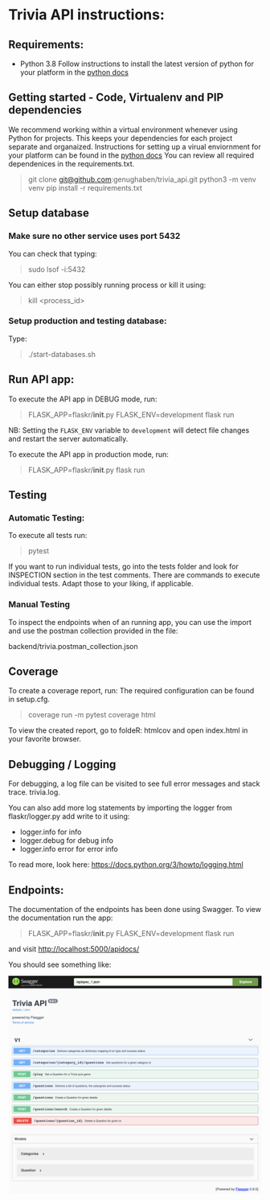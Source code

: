 # Trivia API instructions:

## Requirements:
* Python 3.8 Follow instructions to install the latest version of python for your platform in the [python docs](https://docs.python.org/3/using/unix.html#getting-and-installing-the-latest-version-of-python)

## Getting started - Code, Virtualenv and PIP dependencies

We recommend working within a virtual environment whenever using Python for projects. This keeps your dependencies for each project separate and organaized. Instructions for setting up a virual enviornment for your platform can be found in the [python docs](https://packaging.python.org/guides/installing-using-pip-and-virtual-environments/)
You can review all required dependenices in the requirements.txt.

> git clone git@github.com:genughaben/trivia_api.git
> python3 -m venv venv
> pip install -r requirements.txt

## Setup database

### Make sure no other service uses port 5432

You can check that typing:

> sudo lsof -i:5432

You can either stop possibly running process or kill it using:

> kill <process_id>


### Setup production and testing database:

Type:

> ./start-databases.sh

## Run API app:

To execute the API app in DEBUG mode, run:

> FLASK_APP=flaskr/__init__.py FLASK_ENV=development flask run

NB: Setting the `FLASK_ENV` variable to `development` will detect file changes and restart the server automatically.

To execute the API app in production mode, run:

> FLASK_APP=flaskr/__init__.py flask run

## Testing

### Automatic Testing:

To execute all tests run:

> pytest

If you want to run individual tests, go into the tests folder and look for INSPECTION section in the test comments.
There are commands to execute individual tests. Adapt those to your liking, if applicable.

### Manual Testing

To inspect the endpoints when of an running app, you can use the import and use the postman collection provided in the file:

backend/trivia.postman_collection.json

## Coverage

To create a coverage report, run:
The required configuration can be found in setup.cfg.

> coverage run -m pytest
> coverage html

To view the created report, go to foldeR: htmlcov and open index.html in your favorite browser.

## Debugging / Logging

For debugging, a log file can be visited to see full error messages and stack trace.
trivia.log.

You can also add more log statements by importing the logger from flaskr/logger.py add write to it using:
* logger.info for info
* logger.debug for debug info
* logger.info error for error info

To read more, look here: https://docs.python.org/3/howto/logging.html

## Endpoints:

The documentation of the endpoints has been done using Swagger.
To view the documentation run the app:

> FLASK_APP=flaskr/__init__.py FLASK_ENV=development flask run

and visit [http://localhost:5000/apidocs/](http://localhost:5000/apidocs/)

You should see something like:

![alt text](Triva_API_Swagger_Doc_Screenshot.png "Trivia API Swagger Documentation")

